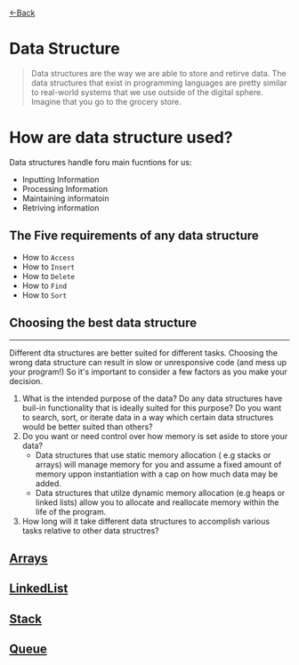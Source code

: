 [<-Back](../README.md)

# Data Structure

> Data structures are the way we are able to store and retirve data. The data structures that exist in programming languages are pretty similar to real-world systems that we use outside of the digital sphere. Imagine that you go to the grocery store.

# How are data structure used?
Data structures handle foru main fucntions for us:
+ Inputting Information
+ Processing Information 
+ Maintaining informatoin 
+ Retriving information 

## The Five requirements of any data structure
+ How to ```Access```
+ How to ```Insert```
+ How to ```Delete```
+ How to ```Find```
+ How to ```Sort```

## Choosing the best data structure
___
Different dta structures are better suited for different tasks. Choosing the wrong data structure can result in slow or unresponsive code (and mess up your program!) So it's important to consider a few factors as you make your decision.

1. What is the intended purpose of the data? Do any data structures have buil-in functionality that is ideally suited for this purpose? Do you want to search, sort, or iterate data in a way which certain data structures would be better suited than others?
2. Do you want or need control over how memory is set aside to store your data?
    + Data structures that use static memory allocation ( e.g stacks or arrays) will manage memory for you and assume a fixed amount of memory uppon instantiation with a cap on how much data may be added.
    + Data structures that utilze dynamic memory allocation (e.g heaps or linked lists) allow you to allocate and reallocate memory within the life of the program.
3. How long will it take different data structures to accomplish various tasks relative to other data structres?

## [Arrays](Arrays/README.md)
## [LinkedList](LinkedList/README.md)
## [Stack](Stack/README.md)
## [Queue](Queue/README.md)